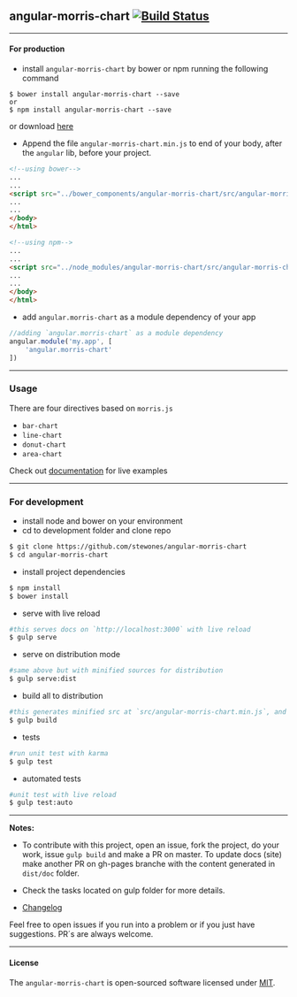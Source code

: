 ## angular-morris-chart [![Build Status](https://travis-ci.org/stewones/angular-morris-chart.svg)](https://travis-ci.org/stewones/angular-morris-chart)
---
#### For production
- install `angular-morris-chart` by bower or npm running the following command

```shell
$ bower install angular-morris-chart --save
or
$ npm install angular-morris-chart --save
```
or download [here](https://raw.githubusercontent.com/stewones/angular-morris-chart/master/src/angular-morris-chart.min.js)

- Append the file `angular-morris-chart.min.js` to end of your body, after the `angular` lib, before your project.


```html
<!--using bower-->
...
...
<script src="../bower_components/angular-morris-chart/src/angular-morris-chart.min.js"></script>
...
...
</body>
</html>
```


```html
<!--using npm-->
...
...
<script src="../node_modules/angular-morris-chart/src/angular-morris-chart.min.js"></script>
...
...
</body>
</html>
```

- add `angular.morris-chart` as a module dependency of your app

```js
//adding `angular.morris-chart` as a module dependency
angular.module('my.app', [
    'angular.morris-chart'
])
```

---
### Usage
There are four directives based on `morris.js`

- `bar-chart`
- `line-chart`
- `donut-chart`
- `area-chart`

Check out [documentation](https://angular-morris-chart.stpa.co) for live examples

---
### For development
- install node and bower on your environment
- cd to development folder and clone repo
```sh
$ git clone https://github.com/stewones/angular-morris-chart
$ cd angular-morris-chart
```

- install project dependencies

```sh
$ npm install
$ bower install
```

- serve with live reload

```sh
#this serves docs on `http://localhost:3000` with live reload
$ gulp serve
```

- serve on distribution mode

```sh
#same above but with minified sources for distribution
$ gulp serve:dist
```

- build all to distribution

```sh
#this generates minified src at `src/angular-morris-chart.min.js`, and docs on `dist/doc` folder.
$ gulp build
```

- tests

```sh
#run unit test with karma
$ gulp test
```

- automated tests

```sh
#unit test with live reload
$ gulp test:auto
```

---
**Notes:**

- To contribute with this project, open an issue, fork the project, do your work, issue `gulp build` and make a PR on master. To update docs (site) make another PR on gh-pages branche with the content generated in `dist/doc` folder.

- Check the tasks located on gulp folder for more details.

- [Changelog](https://github.com/stewones/angular-morris-chart/releases)

Feel free to open issues if you run into a problem or if you just have suggestions. PR´s are always welcome.

---
#### License
The `angular-morris-chart` is open-sourced software licensed under [MIT](http://opensource.org/licenses/MIT).